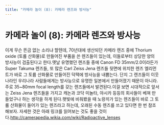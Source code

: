 ```yaml
---
title: "카메라 놀이 (8): 카메라 렌즈와 방사능"
---
```

# 카메라 놀이 (8): 카메라 렌즈와 방사능

이게 무슨 뜬금 없는 소리냐 할텐데, 70년대에 생산되던 카메라 렌즈 중에 Thorium oxide (토륨 산화물)로 만들어진 부품을 쓴 렌즈들이 있는데, 이들로부터 상당한 양의 방사능이 검출된다고 한다.옛날 유명했던 렌즈들 중에 Canon FD 35mm/2.0이라든가 Super Takuma 렌즈들, 또 많은 Carl Zeiss Jena 렌즈들 뒷면에 위치한 렌즈 엘리먼트가 바로 그 토륨 산화물로 만들어진 덕택에 방사능을 내뿜는다. 단지 그 렌즈들이 이웃나라인 우리나라 사람들에게는 방사능으로 유명한 일본에서 만들어졌기 때문이 아니라. 주로 35~80mm focal length를 갖는 렌즈들에서 발견된다.이걸 보면 시대적으로 앞서는 Zeiss Jena 렌즈들을 가지고 캐논과 코닥 미놀타, 야시카 등등의 회사들이 베껴 만들었구나 하는 생각을 하게 된다.햇빛에 비춰봤을 때 노랑끼가 있는 렌즈들이 바로 그 토륨 산화물이 들어가 있는 렌즈라고 하는데, 오래된 수동 렌즈를 쓰고 있다면 한 번 참조해보자. 자세한 것은 아래 링크를 읽어보는 것도 좋을 것이다.http://camerapedia.wikia.com/wiki/Radioactive_lenses

